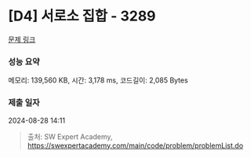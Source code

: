 # [D4] 서로소 집합 - 3289 

[문제 링크](https://swexpertacademy.com/main/code/problem/problemDetail.do?contestProbId=AWBJKA6qr2oDFAWr) 

### 성능 요약

메모리: 139,560 KB, 시간: 3,178 ms, 코드길이: 2,085 Bytes

### 제출 일자

2024-08-28 14:11



> 출처: SW Expert Academy, https://swexpertacademy.com/main/code/problem/problemList.do